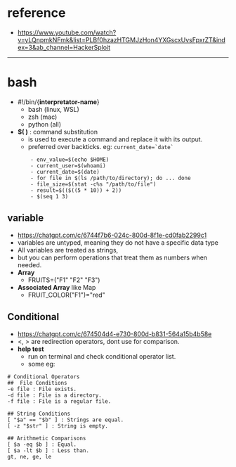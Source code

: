 # reference
- https://www.youtube.com/watch?v=yLQnpmkNFmk&list=PLBf0hzazHTGMJzHon4YXGscxUvsFpxrZT&index=3&ab_channel=HackerSploit

---
# bash
- #!/bin/{**interpretator-name**}
    - bash (linux, WSL)
    - zsh (mac)
    - python (all)
- **$( )** : command substitution
    - is used to execute a command and replace it with its output. 
    - preferred over backticks. eg: ``` current_date=`date` ```
    ```
        - env_value=$(echo $HOME)   
        - current_user=$(whoami)
        - current_date=$(date) 
        - for file in $(ls /path/to/directory); do ... done
        - file_size=$(stat -c%s "/path/to/file")
        - result=$(($((5 * 10)) + 2))
        - $(seq 1 3)
    ```    

## variable
- https://chatgpt.com/c/6744f7b6-024c-800d-8f1e-cd0fab2299c1
- variables are untyped, meaning they do not have a specific data type
- All variables are treated as strings, 
- but you can perform operations that treat them as numbers when needed.
- **Array**
    - FRUITS=("F1" "F2" "F3")
- **Associated Array** like Map
    - FRUIT_COLOR("F1")="red"

## Conditional
- https://chatgpt.com/c/674504d4-e730-800d-b831-564a15b4b58e
- <, > are redirection operators, dont use for comparison.
- **help test**
    - run on terminal and check conditional operator list.
    - some eg:
```
# Conditional Operators
##  File Conditions
-e file : File exists.
-d file : File is a directory.
-f file : File is a regular file.

## String Conditions
[ "$a" == "$b" ] : Strings are equal.
[ -z "$str" ] : String is empty.

## Arithmetic Comparisons
[ $a -eq $b ] : Equal.
[ $a -lt $b ] : Less than.
gt, ne, ge, le
```
